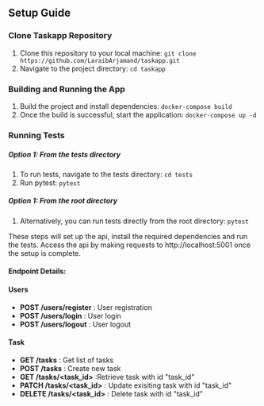 ## Setup Guide

### Clone Taskapp Repository
1. Clone this repository to your local machine:
    `git clone https://github.com/LaraibArjamand/taskapp.git`
2. Navigate to the project directory:
    `cd taskapp`


### Building and Running the App
1. Build the project and install dependencies:
    `docker-compose build`
2. Once the build is successful, start the application:
    `docker-compose up -d`

### Running Tests
##### Option 1: From the tests directory
1. To run tests, navigate to the tests directory:
    `cd tests`
2. Run pytest:
    `pytest`
##### Option 1: From the root directory
1. Alternatively, you can run tests directly from the root directory:
    `pytest`

These steps will set up the api, install the required dependencies and run the tests. Access the api by making requests to http://localhost:5001 once the setup is complete. 
#### Endpoint Details:
#### Users
* **POST /users/register** : User registration
* **POST /users/login** : User login 
* **POST /users/logout** : User logout

#### Task
* **GET /tasks** : Get list of tasks 
* **POST /tasks** : Create new task
* **GET /tasks/<task_id>** :Retrieve task with id "task_id"
* **PATCH /tasks/<task_id>** : Update exisiting task with id "task_id"
* **DELETE /tasks/<task_id>** : Delete task with id "task_id"

